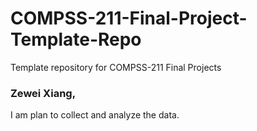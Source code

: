# COMPSS-211-Final-Project-Template-Repo
Template repository for COMPSS-211 Final Projects
### Zewei Xiang, 
I am plan to collect and analyze the data.